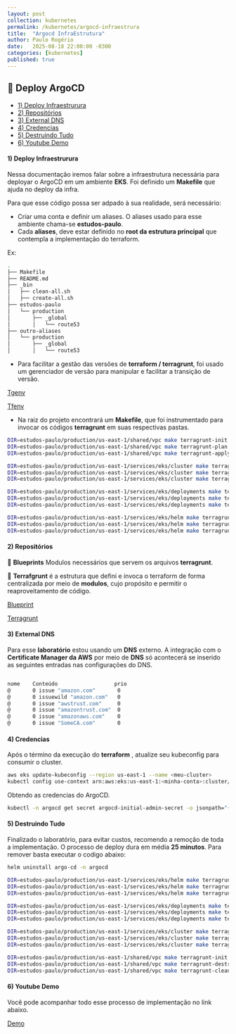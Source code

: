 ```yaml
---
layout: post
collection: kubernetes
permalink: /kubernetes/argocd-infraestrura
title:  "Argocd InfraEstrutura"
author: Paulo Rogério
date:   2025-08-18 22:00:00 -0300
categories: [kubernetes]
published: true
---
```


## 🚀 Deploy ArgoCD 

- [1) Deploy Infraestrurura](#1-deploy-infraestrurura)
- [2) Repositórios](#2-repositórios)
- [3) External DNS](#3-external-dns)
- [4) Credencias](#4-credencias)
- [5) Destruindo Tudo](#5-destruindo-tudo)
- [6) Youtube Demo](#6-youtube-demo)


#### 1) Deploy Infraestrurura

Nessa documentação iremos falar sobre a infraestrutura necessária para deployar o ArgoCD em um ambiente **EKS**. Foi definido um **Makefile** que ajuda no deploy da infra.

Para que esse código possa ser adpado à sua realidade, será necessário:

- Criar uma conta e definir um aliases. O aliases usado para esse ambiente chama-se **estudos-paulo**.
- Cada **aliases**, deve estar definido no **root da estrutura principal** que contempla a implementação do terraform.

Ex: 

```bash
.
├── Makefile
├── README.md
├── _bin
│   ├── clean-all.sh
│   ├── create-all.sh
├── estudos-paulo
│   └── production
│       ├── _global
│       │   └── route53
├── outro-aliases
│   └── production
│       ├── _global
│       │   └── route53
```

- Para facilitar a gestão das versões de **terraform / terragrunt**, foi usado um gerenciador de versão para manipular e facilitar a transição de versão.

[Tgenv](https://github.com/tgenv/tgenv)

[Tfenv](https://github.com/tfutils/tfenv)

- Na raiz do projeto encontrará um **Makefile**, que foi instrumentado para invocar os códigos **terragrunt** em suas respectivas pastas.

```bash
DIR=estudos-paulo/production/us-east-1/shared/vpc make terragrunt-init
DIR=estudos-paulo/production/us-east-1/shared/vpc make terragrunt-plan
DIR=estudos-paulo/production/us-east-1/shared/vpc make terragrunt-apply

DIR=estudos-paulo/production/us-east-1/services/eks/cluster make terragrunt-init
DIR=estudos-paulo/production/us-east-1/services/eks/cluster make terragrunt-plan
DIR=estudos-paulo/production/us-east-1/services/eks/cluster make terragrunt-apply

DIR=estudos-paulo/production/us-east-1/services/eks/deployments make terragrunt-init
DIR=estudos-paulo/production/us-east-1/services/eks/deployments make terragrunt-plan
DIR=estudos-paulo/production/us-east-1/services/eks/deployments make terragrunt-apply

DIR=estudos-paulo/production/us-east-1/services/eks/helm make terragrunt-init
DIR=estudos-paulo/production/us-east-1/services/eks/helm make terragrunt-plan
DIR=estudos-paulo/production/us-east-1/services/eks/helm make terragrunt-apply
```

#### 2) Repositórios

🔸 **Blueprints** Modulos necessários que servem os arquivos **terragrunt**.

🔸 **Terrafgrunt** é a estrutura que defini e invoca o terraform  de forma centralizada por meio de **modulos**, cujo propósito e permitir o reaproveitamento de código.  

[Blueprint](https://gitlab.com/prgs-estudos/sre/cloud-infra/terraform-blueprints/blueprints)

[Terragrunt](https://gitlab.com/prgs-estudos/sre/cloud-infra/terragrunt/aws-infrastructure-terragrunt)

#### 3) External DNS

Para esse **laboratório** estou usando um **DNS** externo. A integração com o **Certificate Manager da AWS**  por meio de **DNS** só acontecerá se inserido as seguintes entradas nas configurações do DNS.

```bash

nome    Conteúdo                  prio
@       0 issue "amazon.com"       0
@       0 issuewild "amazon.com"   0
@       0 issue "awstrust.com"     0
@       0 issue "amazontrust.com"  0
@       0 issue "amazonaws.com"    0
@       0 issue "SomeCA.com"       0
```

#### 4) Credencias

Após o término da execução do **terraform** , atualize seu kubeconfig para consumir o cluster.

```bash
aws eks update-kubeconfig --region us-east-1 --name <meu-cluster>
kubectl config use-context arn:aws:eks:us-east-1:<minha-conta>:cluster/<meu-cluster>
```

Obtendo as credencias do ArgoCD.

```bash
kubectl -n argocd get secret argocd-initial-admin-secret -o jsonpath="{.data.password}" | base64 -d | xargs
```

#### 5) Destruindo Tudo

Finalizado o laboratório, para evitar custos, recomendo a remoção de toda a implementação. O processo de deploy dura em média **25 minutos**. Para remover basta executar o codigo abaixo:

```bash
helm uninstall argo-cd -n argocd

DIR=estudos-paulo/production/us-east-1/services/eks/helm make terragrunt-init
DIR=estudos-paulo/production/us-east-1/services/eks/helm make terragrunt-destroy
DIR=estudos-paulo/production/us-east-1/services/eks/helm make terragrunt-clean

DIR=estudos-paulo/production/us-east-1/services/eks/deployments make terragrunt-init
DIR=estudos-paulo/production/us-east-1/services/eks/deployments make terragrunt-destroy
DIR=estudos-paulo/production/us-east-1/services/eks/deployments make terragrunt-clean

DIR=estudos-paulo/production/us-east-1/services/eks/cluster make terragrunt-init
DIR=estudos-paulo/production/us-east-1/services/eks/cluster make terragrunt-destroy
DIR=estudos-paulo/production/us-east-1/services/eks/cluster make terragrunt-clean

DIR=estudos-paulo/production/us-east-1/shared/vpc make terragrunt-init
DIR=estudos-paulo/production/us-east-1/shared/vpc make terragrunt-destroy
DIR=estudos-paulo/production/us-east-1/shared/vpc make terragrunt-clean
```

#### 6) Youtube Demo

Você pode acompanhar todo esse processo de implementação no link abaixo.

[Demo](https://youtu.be/ZF6dTVnt_1o)